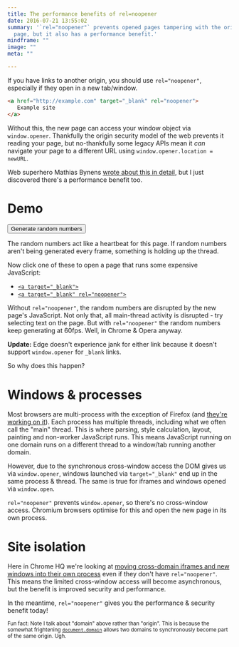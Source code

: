 ```yaml
---
title: The performance benefits of rel=noopener
date: 2016-07-21 13:55:02
summary: '`rel="noopener"` prevents opened pages tampering with the original
  page, but it also has a performance benefit.'
mindframe: ""
image: ""
meta: ""

---
```


If you have links to another origin, you should use `rel="noopener"`, especially if they open in a new tab/window.

```html
<a href="http://example.com" target="_blank" rel="noopener">
   Example site
</a>
```

Without this, the new page can access your window object via `window.opener`. Thankfully the origin security model of the web prevents it reading your page, but no-thankfully some legacy APIs mean it *can* navigate your page to a different URL using `window.opener.location = newURL`.

Web superhero Mathias Bynens [wrote about this in detail](https://mathiasbynens.github.io/rel-noopener/), but I just discovered there's a performance benefit too.

# Demo

<p class="rand-p"><button class="btn generate-random">Generate random numbers</button> <span class="rands"></span></p>

The random numbers act like a heartbeat for this page. If random numbers aren't being generated every frame, something is holding up the thread.

Now click one of these to open a page that runs some expensive JavaScript:

* <a href="https://cdn.rawgit.com/jakearchibald/787311bb8645ed3f65cc98ea74ebf269/raw/5316ed16abfa4b2bd0125f2d2aa5fec06394befb/index.html" target="_blank">`<a target="_blank">`</a>
* <a href="https://cdn.rawgit.com/jakearchibald/787311bb8645ed3f65cc98ea74ebf269/raw/5316ed16abfa4b2bd0125f2d2aa5fec06394befb/index.html" target="_blank" rel="noopener">`<a target="_blank" rel="noopener">`</a>

Without `rel="noopener"`, the random numbers are disrupted by the new page's JavaScript. Not only that, all main-thread activity is disrupted - try selecting text on the page. But with `rel="noopener"` the random numbers keep generating at 60fps. Well, in Chrome & Opera anyway. 

**Update:** Edge doesn't experience jank for either link because it doesn't support `window.opener` for `_blank` links.

<style>
.rand-p {
  display: flex;
}
.rands {
  flex: 1;
  text-align: right;
}
</style>
<script>
(function() {
  var btn = document.querySelector('.generate-random');
  var originalText = btn.textContent;
  var on = false;
  var rands = document.querySelector('.rands');

  function generateRandomNumbers() {
    if (!on) return;
    rands.textContent = Math.random();
    requestAnimationFrame(generateRandomNumbers);
  }

  document.querySelector('.generate-random').addEventListener('click', function(event) {
    if (!on) {
      btn.textContent = 'Stop it';
      on = true;
      generateRandomNumbers();
    }
    else {
      btn.textContent = originalText;
      rands.textContent = '';
      on = false;
    }
  });
})();
</script>

So why does this happen?

# Windows & processes

Most browsers are multi-process with the exception of Firefox (and [they're working on it](https://developer.mozilla.org/en-US/Firefox/Multiprocess_Firefox)). Each process has multiple threads, including what we often call the "main" thread. This is where parsing, style calculation, layout, painting and non-worker JavaScript runs. This means JavaScript running on one domain runs on a different thread to a window/tab running another domain.

However, due to the synchronous cross-window access the DOM gives us via `window.opener`, windows launched via `target="_blank"` end up in the same process & thread. The same is true for iframes and windows opened via `window.open`.

`rel="noopener"` prevents `window.opener`, so there's no cross-window access. Chromium browsers optimise for this and open the new page in its own process.

# Site isolation

Here in Chrome HQ we're looking at [moving cross-domain iframes and new windows into their own process](http://www.chromium.org/developers/design-documents/site-isolation) even if they don't have `rel="noopener"`. This means the limited cross-window access will become asynchronous, but the benefit is improved security and performance.

In the meantime, `rel="noopener"` gives you the performance & security benefit today!

<small>Fun fact: Note I talk about "domain" above rather than "origin". This is because the somewhat frightening [`document.domain`](https://developer.mozilla.org/en-US/docs/Web/API/Document/domain) allows two domains to synchronously become part of the same origin. Ugh.</small>